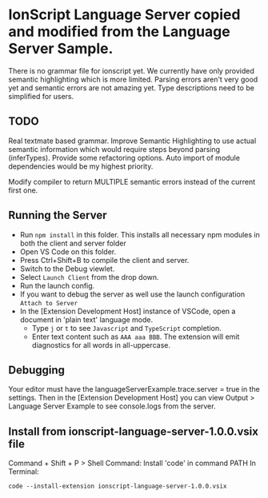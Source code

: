 # IonScript Language Server copied and modified from the Language Server Sample.

There is no grammar file for ionscript yet. We currently have only provided semantic highlighting which is more limited.
Parsing errors aren't very good yet and semantic errors are not amazing yet. Type descriptions need to be simplified for users.

## TODO

Real textmate based grammar.
Improve Semantic Highlighting to use actual semantic information which would require steps beyond parsing (inferTypes).
Provide some refactoring options.
  Auto import of module dependencies would be my highest priority.

Modify compiler to return MULTIPLE semantic errors instead of the current first one.

## Running the Server

- Run `npm install` in this folder. This installs all necessary npm modules in both the client and server folder
- Open VS Code on this folder.
- Press Ctrl+Shift+B to compile the client and server.
- Switch to the Debug viewlet.
- Select `Launch Client` from the drop down.
- Run the launch config.
- If you want to debug the server as well use the launch configuration `Attach to Server`
- In the [Extension Development Host] instance of VSCode, open a document in 'plain text' language mode.
  - Type `j` or `t` to see `Javascript` and `TypeScript` completion.
  - Enter text content such as `AAA aaa BBB`. The extension will emit diagnostics for all words in all-uppercase.

## Debugging
  Your editor must have the languageServerExample.trace.server = true in the settings.
  Then in the [Extension Development Host] you can view Output > Language Server Example to see console.logs from the server.

## Install from ionscript-language-server-1.0.0.vsix file

Command + Shift + P > Shell Command: Install 'code' in command PATH
In Terminal:

    code --install-extension ionscript-language-server-1.0.0.vsix
